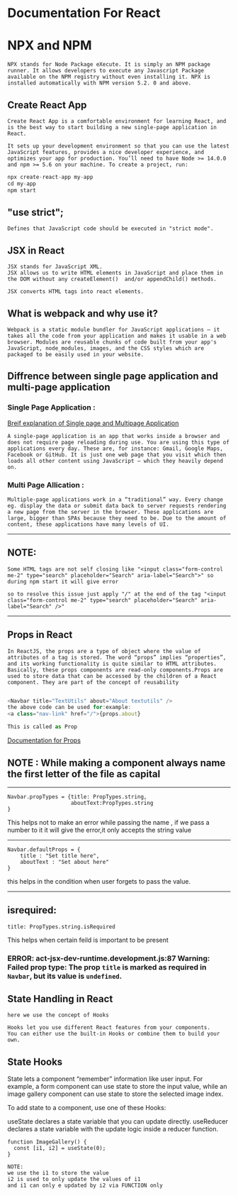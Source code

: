 # Documentation For React

# NPX and NPM
```
NPX stands for Node Package eXecute. It is simply an NPM package runner. It allows developers to execute any Javascript Package available on the NPM registry without even installing it. NPX is installed automatically with NPM version 5.2. 0 and above.
```

## Create React App
```
Create React App is a comfortable environment for learning React, and is the best way to start building a new single-page application in React.

It sets up your development environment so that you can use the latest JavaScript features, provides a nice developer experience, and optimizes your app for production. You’ll need to have Node >= 14.0.0 and npm >= 5.6 on your machine. To create a project, run:
```
```.js
npx create-react-app my-app
cd my-app
npm start
```
    
## "use strict";
    Defines that JavaScript code should be executed in "strict mode".

## JSX in React
    JSX stands for JavaScript XML.
    JSX allows us to write HTML elements in JavaScript and place them in the DOM without any createElement()  and/or appendChild() methods.

    JSX converts HTML tags into react elements.

## What is webpack and why use it?
    Webpack is a static module bundler for JavaScript applications — it takes all the code from your application and makes it usable in a web browser. Modules are reusable chunks of code built from your app's JavaScript, node_modules, images, and the CSS styles which are packaged to be easily used in your website.

## Diffrence between single page application and multi-page application

### Single Page Application :

[Breif explanation of Single page and Multipage Application](https://medium.com/@NeotericEU/single-page-application-vs-multiple-page-application-2591588efe58)
```
A single-page application is an app that works inside a browser and does not require page reloading during use. You are using this type of applications every day. These are, for instance: Gmail, Google Maps, Facebook or GitHub. It is just one web page that you visit which then loads all other content using JavaScript — which they heavily depend on.
```

### Multi Page Allication :
```
Multiple-page applications work in a “traditional” way. Every change eg. display the data or submit data back to server requests rendering a new page from the server in the browser. These applications are large, bigger than SPAs because they need to be. Due to the amount of content, these applications have many levels of UI. 
```
----------------------------------------------------------------

##  NOTE:
```
Some HTML tags are not self closing like "<input class="form-control me-2" type="search" placeholder="Search" aria-label="Search">" so during npm start it will give error 

so to resolve this issue just apply "/" at the end of the tag "<input class="form-control me-2" type="search" placeholder="Search" aria-label="Search" />"
```

----------------------------------------------------------------

## Props in React
```
In ReactJS, the props are a type of object where the value of attributes of a tag is stored. The word “props” implies “properties”, and its working functionality is quite similar to HTML attributes. Basically, these props components are read-only components.Props are used to store data that can be accessed by the children of a React component. They are part of the concept of reusability
```
```.js

<Navbar title="TextUtils" about="About textutils" />
the above code can be used for:example:
<a class="nav-link" href="/">{props.about}

This is called as Prop
```
[Documentation for Props](https://legacy.reactjs.org/docs/components-and-props.html)

## NOTE : While making a component always name the first letter of the file as capital

----------------------------------------------------

```
Navbar.propTypes = {title: PropTypes.string,
                    aboutText:PropTypes.string
}
```
This helps not to make an error while passing the name , if we pass a number to it it will give the error,it only accepts the string value

----------------------------------------------------------

```
Navbar.defaultProps = {
    title : "Set title here",
    aboutText : "Set about here"
}
```
this helps in the condition when user forgets to pass the value.

----------------------------------------------------------------

## isrequired:
```
title: PropTypes.string.isRequired
```
This helps when certain feild is important to be present
### ERROR: act-jsx-dev-runtime.development.js:87 Warning: Failed prop type: The prop `title` is marked as required in `Navbar`, but its value is `undefined`.
 
## State Handling in React

    here we use the concept of Hooks

```
Hooks let you use different React features from your components.
You can either use the built-in Hooks or combine them to build your own.
```
## State Hooks 

State lets a component “remember” information like user input. For example, a form component can use state to store the input value, while an image gallery component can use state to store the selected image index.

To add state to a component, use one of these Hooks:

useState declares a state variable that you can update directly.
useReducer declares a state variable with the update logic inside a reducer function.

```
function ImageGallery() {
  const [i1, i2] = useState(0);
}

NOTE:
we use the i1 to store the value
i2 is used to only update the values of i1 
and i1 can only e updated by i2 via FUNCTION only 
```
